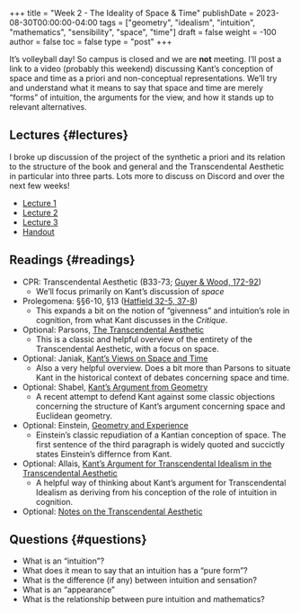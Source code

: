+++
title = "Week 2 - The Ideality of Space & Time"
publishDate = 2023-08-30T00:00:00-04:00
tags = ["geometry", "idealism", "intuition", "mathematics", "sensibility", "space", "time"]
draft = false
weight = -100
author = false
toc = false
type = "post"
+++

It&rsquo;s volleyball day! So campus is closed and we are **not** meeting. I&rsquo;ll post a
link to a video (probably this weekend) discussing Kant&rsquo;s conception of space
and time as a priori and non-conceptual representations. We&rsquo;ll try and
understand what it means to say that space and time are merely &ldquo;forms&rdquo; of
intuition, the arguments for the view, and how it stands up to relevant
alternatives.


## Lectures {#lectures}

I broke up discussion of the project of the synthetic a priori and its relation to the structure of the book and general and the Transcendental Aesthetic in particular into three parts. Lots more to discuss on Discord and over the next few weeks!

-   [Lecture 1](https://www.dropbox.com/scl/fi/a5vimdgrhaw5rjug2bbsr/1-kant-aesthetic-lecture.mp4?rlkey=6hukzsru61gk1bj5bntwmgakz&dl=0)
-   [Lecture 2](https://www.dropbox.com/scl/fi/mdz9alcnexxocs4xe4qi2/2-kant-aesthetic-lecture.mp4?rlkey=bumo3snvs76v8143mmb60qgok&dl=0)
-   [Lecture 3](https://www.dropbox.com/scl/fi/05r8jmll04zw88e6ehicx/3-kant-aesthetic-lecture.mp4?rlkey=rulv3liu7jvvi4fzalw6seafp&dl=0)
-   [Handout](/materials/handouts/handout2-aesthetic.pdf)


## Readings {#readings}

-   CPR: Transcendental Aesthetic (B33-73; [Guyer &amp; Wood, 172-92](https://www.dropbox.com/s/62c67l858hwrmeg/kant1998b_the_transcendental_aesthetic_%2528b-edition%2529.pdf?dl=0))
    -   We&rsquo;ll focus primarily on Kant&rsquo;s discussion of _space_
-   Prolegomena: §§6-10, §13 ([Hatfield 32-5, 37-8](/materials/readings/kant-prolegomena-6-10-13.pdf))
    -   This expands a bit on the notion of &ldquo;givenness&rdquo; and intuition&rsquo;s role in cognition, from what Kant discusses in the _Critique_.
-   Optional: Parsons, [The Transcendental Aesthetic](https://www.dropbox.com/s/pqu2fhedpn22e3c/parsons1992.pdf?dl=0)
    -   This is a classic and helpful overview of the entirety of the Transcendental Aesthetic, with a focus on space.
-   Optional: Janiak, [Kant&rsquo;s Views on Space and Time](http://plato.stanford.edu/entries/kant-spacetime/)
    -   Also a very helpful overview. Does a bit more than Parsons to situate Kant in the historical context of debates concerning space and time.
-   Optional: Shabel, [Kant&rsquo;s Argument from Geometry](https://www.dropbox.com/s/dgnpaacw4fez7ct/shabel2004.pdf?dl=0)
    -   A recent attempt to defend Kant against some classic objections concerning the structure of Kant&rsquo;s argument concerning space and Euclidean geometry.
-   Optional: Einstein, [Geometry and Experience](https://mathshistory.st-andrews.ac.uk/Extras/Einstein_geometry/)
    -   Einstein&rsquo;s classic repudiation of a Kantian conception of space. The first sentence of the third paragraph is widely quoted and succictly states Einstein&rsquo;s differnce from Kant.
-   Optional: Allais, [Kant’s Argument for Transcendental Idealism in the Transcendental Aesthetic](https://www.dropbox.com/s/ogdrn3tp3s1par7/allais2010a_kant%27s_argument_for_transcendental_idealism_in_the_transcendental_aesthetic.pdf?dl=0)
    -   A helpful way of thinking about Kant&rsquo;s argument for Transcendental Idealism as deriving from his conception of the role of intuition in cognition.
-   Optional: [Notes on the Transcendental Aesthetic](https://phil871.colinmclear.net/notes/transcendental-aesthetic/)


## Questions {#questions}

-   What is an &ldquo;intuition&rdquo;?
-   What does it mean to say that an intuition has a &ldquo;pure form&rdquo;?
-   What is the difference (if any) between intuition and sensation?
-   What is an &ldquo;appearance&rdquo;
-   What is the relationship between pure intuition and mathematics?
